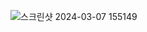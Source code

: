 ![스크린샷 2024-03-07 155149](https://github.com/hwangtaewook/TIL/assets/87569211/b926cb7e-b5e1-4602-9d8c-3d2574d29577)
